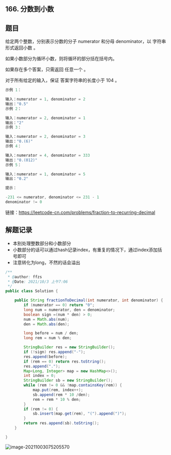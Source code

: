## 166. 分数到小数

## 题目

给定两个整数，分别表示分数的分子 numerator 和分母 denominator，以 字符串形式返回小数 。

如果小数部分为循环小数，则将循环的部分括在括号内。

如果存在多个答案，只需返回 任意一个 。

对于所有给定的输入，保证 答案字符串的长度小于 104 。

```java
示例 1：

输入：numerator = 1, denominator = 2
输出："0.5"
示例 2：

输入：numerator = 2, denominator = 1
输出："2"
示例 3：

输入：numerator = 2, denominator = 3
输出："0.(6)"
示例 4：

输入：numerator = 4, denominator = 333
输出："0.(012)"
示例 5：

输入：numerator = 1, denominator = 5
输出："0.2"
```



```java
提示：

-231 <= numerator, denominator <= 231 - 1
denominator != 0
```


链接：https://leetcode-cn.com/problems/fraction-to-recurring-decimal

## 解题记录

+ 本别处理整数部分和小数部分
+ 小数部分的话可以通过hash记录index，有重复的情况下，通过index添加括号即可
+ 注意转化为long，不然的话会溢出

```java
/**
 * @author: ffzs
 * @Date: 2021/10/3 上午7:06
 */
public class Solution {

    public String fractionToDecimal(int numerator, int denominator) {
        if (numerator == 0) return "0";
        long num = numerator, den = denominator;
        boolean sign =(num * den) > 0;
        num = Math.abs(num);
        den = Math.abs(den);

        long before = num / den;
        long rem = num % den;

        StringBuilder res = new StringBuilder();
        if (!sign) res.append("-");
        res.append(before);
        if (rem == 0) return res.toString();
        res.append(".");
        Map<Long, Integer> map = new HashMap<>();
        int index = 0;
        StringBuilder sb = new StringBuilder();
        while (rem != 0 && !map.containsKey(rem)) {
            map.put(rem, index++);
            sb.append(rem * 10 /den);
            rem = rem * 10 % den;
        }
        if (rem != 0) {
            sb.insert(map.get(rem), "(").append(")");
        }
        return res.append(sb).toString();
    }

}
```

![image-20211003075205570](https://gitee.com/ffzs/picture_go/raw/master/img/image-20211003075205570.png)